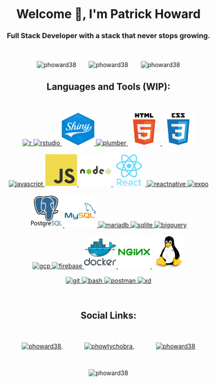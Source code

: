 <h1 align="center">Welcome 👋, I'm Patrick Howard</h1>
<h3 align="center">Full Stack Developer with a stack that never stops growing.</h3>
<br/>
<p align="center" style="width: 100%;">
  <img 
    align="center"
    style="height: 215px;"
    src="https://github-readme-stats-phoward38.vercel.app/api/top-langs?username=phoward38&count_private=true&show_icons=true&theme=github_dark&locale=en&layout=compact" alt="phoward38" 
  />
  <a style="margin-left: 25px; margin-right: 25px;">
    <img
      align="center" 
      src="https://github-profile-trophy-phoward38.vercel.app/?username=phoward38&theme=onestar&row=2&column=2" alt="phoward38" 
    />
  </a>
  <img 
  align="center" 
  style="height: 215px;"
  src="https://github-readme-stats-phoward38.vercel.app/api?username=phoward38&hide=stars&count_private=true&show_icons=true&theme=github_dark&locale=en" alt="phoward38" 
  />
</p>

<h2 align="center">Languages and Tools (WIP):</h2>
<br/>
<p align="center">
  <a href="https://cran.r-project.org/" target="_blank" rel="noreferrer"> 
    <img src="https://cran.r-project.org/Rlogo.svg" alt="r" width="75" height="75"/> 
  </a>
  <a href="https://www.rstudio.com/" target="_blank" rel="noreferrer"> 
    <img src="https://www.rstudio.com/wp-content/uploads/2018/10/RStudio-Logo-flat.svg" alt="rstudio" width="170" height="75"/> 
  </a>
  <a href="https://shiny.rstudio.com/" target="_blank" rel="noreferrer"> 
    <img src="https://raw.githubusercontent.com/rstudio/hex-stickers/master/SVG/shiny.svg" alt="shiny" width="75" height="75"/> 
  </a>
  <a href="https://www.rplumber.io/" target="_blank" rel="noreferrer"> 
    <img src="https://d33wubrfki0l68.cloudfront.net/9f64516ebe93a8e5c91ea7409cbf422f8fec00e9/d75bd/logo.svg" alt="plumber" width="75" height="75"/> 
  </a>
  <a href="https://www.w3.org/html/" target="_blank" rel="noreferrer"> 
    <img src="https://raw.githubusercontent.com/devicons/devicon/master/icons/html5/html5-original-wordmark.svg" alt="html5" width="75" height="75"/> 
  </a>
  <a href="https://www.w3schools.com/css/" target="_blank" rel="noreferrer"> 
    <img src="https://raw.githubusercontent.com/devicons/devicon/master/icons/css3/css3-original-wordmark.svg" alt="css3" width="75" height="75"/> 
  </a>
  <br/>
  <br/>
  <a href="https://jquery.com/" target="_blank" rel="noreferrer"> 
    <img src="https://www.vectorlogo.zone/logos/jquery/jquery-vertical.svg" alt="javascript" width="75" height="75"/> 
  </a>
  <a href="https://developer.mozilla.org/en-US/docs/Web/JavaScript" target="_blank" rel="noreferrer"> 
    <img src="https://raw.githubusercontent.com/devicons/devicon/master/icons/javascript/javascript-original.svg" alt="javascript" width="75" height="75"/> 
  </a>
  <a href="https://nodejs.org" target="_blank" rel="noreferrer"> 
    <img src="https://raw.githubusercontent.com/devicons/devicon/master/icons/nodejs/nodejs-original-wordmark.svg" alt="nodejs" width="75" height="75"/> 
  </a>
  <a href="https://reactjs.org/" target="_blank" rel="noreferrer"> 
    <img src="https://raw.githubusercontent.com/devicons/devicon/master/icons/react/react-original-wordmark.svg" alt="react" width="75" height="75"/> 
  </a> 
  <a href="https://reactnative.dev/" target="_blank" rel="noreferrer"> 
    <img src="https://reactnative.dev/img/header_logo.svg" alt="reactnative" width="75" height="75"/> 
  </a>
  <a href="https://reactnative.dev/" target="_blank" rel="noreferrer"> 
    <img src="https://www.vectorlogo.zone/logos/expoio/expoio-ar21.svg" alt="expo" width="175" height="75"/> 
  </a>
  <br/>
  <br/>
  <a href="https://www.postgresql.org" target="_blank" rel="noreferrer"> 
    <img src="https://raw.githubusercontent.com/devicons/devicon/master/icons/postgresql/postgresql-original-wordmark.svg" alt="postgresql" width="75" height="75"/> 
  </a>
  <a href="https://www.mysql.com/" target="_blank" rel="noreferrer"> 
    <img src="https://raw.githubusercontent.com/devicons/devicon/master/icons/mysql/mysql-original-wordmark.svg" alt="mysql" width="75" height="75"/> 
  </a>
  <a href="https://mariadb.org/" target="_blank" rel="noreferrer"> 
    <img src="https://www.vectorlogo.zone/logos/mariadb/mariadb-icon.svg" alt="mariadb" width="75" height="75"/> 
  </a>
  <a href="https://www.sqlite.org/" target="_blank" rel="noreferrer"> 
    <img src="https://www.vectorlogo.zone/logos/sqlite/sqlite-icon.svg" alt="sqlite" width="75" height="75"/> 
  </a>
  <a href="https://cloud.google.com/bigquery" target="_blank" rel="noreferrer"> 
    <img src="https://www.vectorlogo.zone/logos/google_bigquery/google_bigquery-icon.svg" alt="bigquery" width="75" height="75"/> 
  </a>
  <br/>
  <br/>
  <a href="https://cloud.google.com" target="_blank" rel="noreferrer"> 
    <img src="https://www.vectorlogo.zone/logos/google_cloud/google_cloud-icon.svg" alt="gcp" width="75" height="75"/> 
  </a>
  <a href="https://firebase.google.com/" target="_blank" rel="noreferrer"> 
    <img src="https://www.vectorlogo.zone/logos/firebase/firebase-icon.svg" alt="firebase" width="75" height="75"/> 
  </a>
  <a href="https://www.docker.com/" target="_blank" rel="noreferrer"> 
    <img src="https://raw.githubusercontent.com/devicons/devicon/master/icons/docker/docker-original-wordmark.svg" alt="docker" width="75" height="75"/> 
  </a>
  <a href="https://www.nginx.com" target="_blank" rel="noreferrer"> 
    <img src="https://raw.githubusercontent.com/devicons/devicon/master/icons/nginx/nginx-original.svg" alt="nginx" width="75" height="75"/> 
  </a>
  <a href="https://www.linux.org/" target="_blank" rel="noreferrer"> 
    <img src="https://raw.githubusercontent.com/devicons/devicon/master/icons/linux/linux-original.svg" alt="linux" width="75" height="75"/> 
  </a>
  <br/>
  <br/>
  <a href="https://git-scm.com/" target="_blank" rel="noreferrer"> 
    <img src="https://www.vectorlogo.zone/logos/git-scm/git-scm-icon.svg" alt="git" width="75" height="75"/> 
  </a> 
  <a href="https://www.gnu.org/software/bash/" target="_blank" rel="noreferrer"> 
    <img src="https://www.vectorlogo.zone/logos/gnu_bash/gnu_bash-icon.svg" alt="bash" width="75" height="75"/> 
  </a>
  <a href="https://postman.com" target="_blank" rel="noreferrer"> 
    <img src="https://www.vectorlogo.zone/logos/getpostman/getpostman-icon.svg" alt="postman" width="75" height="75"/> 
  </a>
  <a href="https://www.adobe.com/products/xd.html" target="_blank" rel="noreferrer"> 
    <img src="https://cdn.worldvectorlogo.com/logos/adobe-xd.svg" alt="xd" width="75" height="75"/> 
  </a> 
</p>
<br/>
<h2 align="center">Social Links:</h2>
<br/>
<p align="center">
  <a href="https://dev.to/phoward38" target="_blank">
    <img align="center" src="https://raw.githubusercontent.com/rahuldkjain/github-profile-readme-generator/master/src/images/icons/Social/devto.svg" alt="phoward38" width="50" height="50" />
  </a>
  <a href="https://twitter.com/phowtychobra" target="_blank" style="margin: 50px">
    <img align="center" src="https://raw.githubusercontent.com/rahuldkjain/github-profile-readme-generator/master/src/images/icons/Social/twitter.svg" alt="phowtychobra" width="50" height="50" />
  </a>
  <a href="https://linkedin.com/in/phoward38" target="_blank">
    <img align="center" src="https://raw.githubusercontent.com/rahuldkjain/github-profile-readme-generator/master/src/images/icons/Social/linked-in-alt.svg" alt="phoward38" width="50" height="50" />
  </a>
</p>
<br/>
<p align="center">
  <img src="https://komarev.com/ghpvc/?username=phoward38&label=Profile%20views&color=0e75b6&style=flat" alt="phoward38" />
</p>
